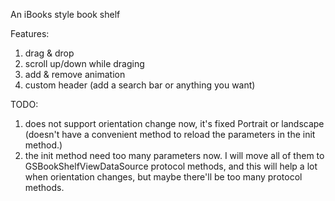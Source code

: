 An iBooks style book shelf

Features:

1. drag & drop
2. scroll up/down while draging
3. add & remove animation
4. custom header (add a search bar or anything you want)

TODO:

1. does not support orientation change now, it's fixed Portrait or landscape (doesn't have a convenient method to reload the parameters in the init method.)
2. the init method need too many parameters now. I will move all of them to GSBookShelfViewDataSource protocol methods, and this will help a lot when orientation changes, but maybe there'll be too many protocol methods.
